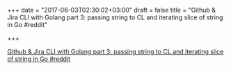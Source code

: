 +++
date = "2017-06-03T02:30:02+03:00"
draft = false
title = "Github &amp; Jira CLI with Golang part 3: passing string to CL and iterating slice of string in Go  #reddit"

+++

<p><a href="https://t.co/Mjv8HPaFvX">Github &amp; Jira CLI with Golang part 3: passing string to CL and iterating slice of string in Go  #reddit</a></p>